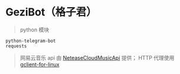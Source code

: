 # GeziBot（格子君）

> python 模块
```
python-telegram-bot
requests
```
> 网易云音乐 api 由 [NeteaseCloudMusicApi](https://github.com/Binaryify/NeteaseCloudMusicApi) 提供； HTTP 代理使用 [gclient-for-linux](https://github.com/lemos1235/gclient-for-linux) 
